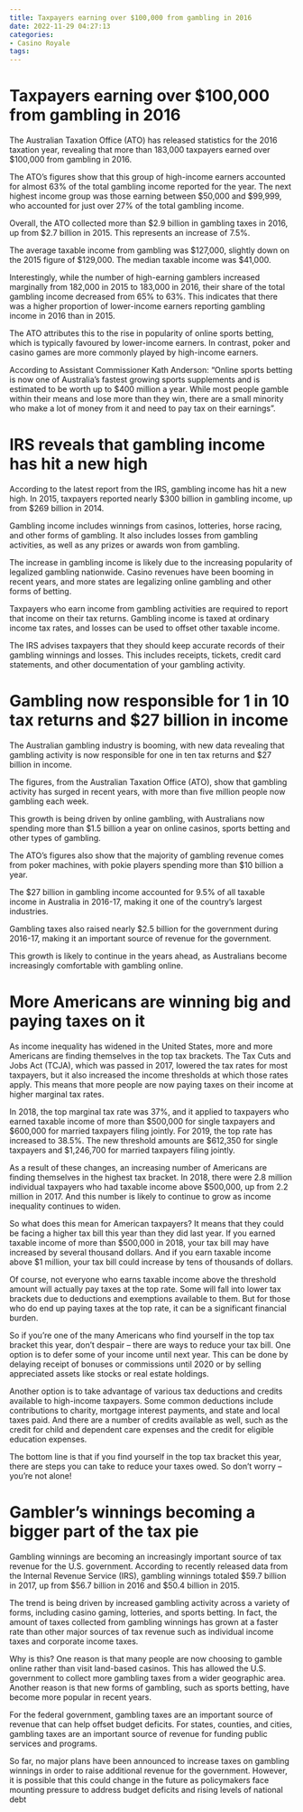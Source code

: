 ```yaml
---
title: Taxpayers earning over $100,000 from gambling in 2016
date: 2022-11-29 04:27:13
categories:
- Casino Royale
tags:
---
```



#  Taxpayers earning over $100,000 from gambling in 2016

The Australian Taxation Office (ATO) has released statistics for the 2016 taxation year, revealing that more than 183,000 taxpayers earned over $100,000 from gambling in 2016.

The ATO’s figures show that this group of high-income earners accounted for almost 63% of the total gambling income reported for the year. The next highest income group was those earning between $50,000 and $99,999, who accounted for just over 27% of the total gambling income.

Overall, the ATO collected more than $2.9 billion in gambling taxes in 2016, up from $2.7 billion in 2015. This represents an increase of 7.5%.

The average taxable income from gambling was $127,000, slightly down on the 2015 figure of $129,000. The median taxable income was $41,000.

Interestingly, while the number of high-earning gamblers increased marginally from 182,000 in 2015 to 183,000 in 2016, their share of the total gambling income decreased from 65% to 63%. This indicates that there was a higher proportion of lower-income earners reporting gambling income in 2016 than in 2015.

The ATO attributes this to the rise in popularity of online sports betting, which is typically favoured by lower-income earners. In contrast, poker and casino games are more commonly played by high-income earners.

According to Assistant Commissioner Kath Anderson: “Online sports betting is now one of Australia’s fastest growing sports supplements and is estimated to be worth up to $400 million a year. While most people gamble within their means and lose more than they win, there are a small minority who make a lot of money from it and need to pay tax on their earnings”.

#  IRS reveals that gambling income has hit a new high

According to the latest report from the IRS, gambling income has hit a new high. In 2015, taxpayers reported nearly $300 billion in gambling income, up from $269 billion in 2014.

Gambling income includes winnings from casinos, lotteries, horse racing, and other forms of gambling. It also includes losses from gambling activities, as well as any prizes or awards won from gambling.

The increase in gambling income is likely due to the increasing popularity of legalized gambling nationwide. Casino revenues have been booming in recent years, and more states are legalizing online gambling and other forms of betting.

Taxpayers who earn income from gambling activities are required to report that income on their tax returns. Gambling income is taxed at ordinary income tax rates, and losses can be used to offset other taxable income.

The IRS advises taxpayers that they should keep accurate records of their gambling winnings and losses. This includes receipts, tickets, credit card statements, and other documentation of your gambling activity.

#  Gambling now responsible for 1 in 10 tax returns and $27 billion in income

The Australian gambling industry is booming, with new data revealing that gambling activity is now responsible for one in ten tax returns and $27 billion in income.

The figures, from the Australian Taxation Office (ATO), show that gambling activity has surged in recent years, with more than five million people now gambling each week.

This growth is being driven by online gambling, with Australians now spending more than $1.5 billion a year on online casinos, sports betting and other types of gambling.

The ATO’s figures also show that the majority of gambling revenue comes from poker machines, with pokie players spending more than $10 billion a year.

The $27 billion in gambling income accounted for 9.5% of all taxable income in Australia in 2016-17, making it one of the country’s largest industries.

Gambling taxes also raised nearly $2.5 billion for the government during 2016-17, making it an important source of revenue for the government.

This growth is likely to continue in the years ahead, as Australians become increasingly comfortable with gambling online.

#  More Americans are winning big and paying taxes on it

As income inequality has widened in the United States, more and more Americans are finding themselves in the top tax brackets. The Tax Cuts and Jobs Act (TCJA), which was passed in 2017, lowered the tax rates for most taxpayers, but it also increased the income thresholds at which those rates apply. This means that more people are now paying taxes on their income at higher marginal tax rates.

In 2018, the top marginal tax rate was 37%, and it applied to taxpayers who earned taxable income of more than $500,000 for single taxpayers and $600,000 for married taxpayers filing jointly. For 2019, the top rate has increased to 38.5%. The new threshold amounts are $612,350 for single taxpayers and $1,246,700 for married taxpayers filing jointly.

As a result of these changes, an increasing number of Americans are finding themselves in the highest tax bracket. In 2018, there were 2.8 million individual taxpayers who had taxable income above $500,000, up from 2.2 million in 2017. And this number is likely to continue to grow as income inequality continues to widen.

So what does this mean for American taxpayers? It means that they could be facing a higher tax bill this year than they did last year. If you earned taxable income of more than $500,000 in 2018, your tax bill may have increased by several thousand dollars. And if you earn taxable income above $1 million, your tax bill could increase by tens of thousands of dollars.

Of course, not everyone who earns taxable income above the threshold amount will actually pay taxes at the top rate. Some will fall into lower tax brackets due to deductions and exemptions available to them. But for those who do end up paying taxes at the top rate, it can be a significant financial burden.

So if you’re one of the many Americans who find yourself in the top tax bracket this year, don’t despair – there are ways to reduce your tax bill. One option is to defer some of your income until next year. This can be done by delaying receipt of bonuses or commissions until 2020 or by selling appreciated assets like stocks or real estate holdings.

Another option is to take advantage of various tax deductions and credits available to high-income taxpayers. Some common deductions include contributions to charity, mortgage interest payments, and state and local taxes paid. And there are a number of credits available as well, such as the credit for child and dependent care expenses and the credit for eligible education expenses.

The bottom line is that if you find yourself in the top tax bracket this year, there are steps you can take to reduce your taxes owed. So don’t worry – you’re not alone!

#  Gambler’s winnings becoming a bigger part of the tax pie

Gambling winnings are becoming an increasingly important source of tax revenue for the U.S. government. According to recently released data from the Internal Revenue Service (IRS), gambling winnings totaled $59.7 billion in 2017, up from $56.7 billion in 2016 and $50.4 billion in 2015.

The trend is being driven by increased gambling activity across a variety of forms, including casino gaming, lotteries, and sports betting. In fact, the amount of taxes collected from gambling winnings has grown at a faster rate than other major sources of tax revenue such as individual income taxes and corporate income taxes.

Why is this? One reason is that many people are now choosing to gamble online rather than visit land-based casinos. This has allowed the U.S. government to collect more gambling taxes from a wider geographic area. Another reason is that new forms of gambling, such as sports betting, have become more popular in recent years.

For the federal government, gambling taxes are an important source of revenue that can help offset budget deficits. For states, counties, and cities, gambling taxes are an important source of revenue for funding public services and programs.

So far, no major plans have been announced to increase taxes on gambling winnings in order to raise additional revenue for the government. However, it is possible that this could change in the future as policymakers face mounting pressure to address budget deficits and rising levels of national debt